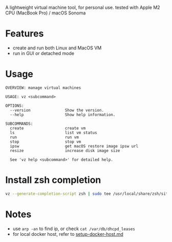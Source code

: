 A lightweight virtual machine tool, for personal use. tested with Apple M2 CPU (MacBook Pro) / macOS Sonoma

# Features
* create and run both Linux and MacOS VM
* run in GUI or detached mode

# Usage
```
OVERVIEW: manage virtual machines

USAGE: vz <subcommand>

OPTIONS:
  --version               Show the version.
  --help                  Show help information.

SUBCOMMANDS:
  create                  create vm
  ls                      list vm status
  run                     run vm
  stop                    stop vm
  ipsw                    get macOS restore image ipsw url
  resize                  increase disk image size

  See 'vz help <subcommand>' for detailed help.
```

# Install zsh completion
```sh
vz --generate-completion-script zsh | sudo tee /usr/local/share/zsh/site-functions/_vz
```

# Notes
* use `arp -an` to find ip, or check `cat /var/db/dhcpd_leases`
* for local docker host, refer to [setup-docker-host.md](Doc/setup-docker-host.md)